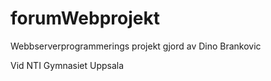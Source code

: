 ﻿# forumWebprojekt


Webbserverprogrammerings projekt gjord av Dino Brankovic 

Vid NTI Gymnasiet Uppsala
